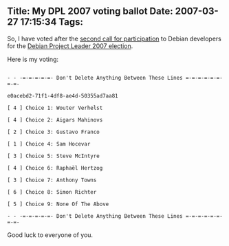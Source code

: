 Title: My DPL 2007 voting ballot
Date: 2007-03-27 17:15:34
Tags: 
---
<p>So, I have voted after the <a href="http://lists.debian.org/debian-devel-announce/2007/03/msg00021.html" target="_blank">second call for participation</a> to Debian developers for the <a href="http://www.debian.org/vote/2007/vote_001" target="_blank">Debian Project Leader 2007 election</a>.</p>

<p>Here is my voting:<br/><code><br/>
- - -=-=-=-=-=- Don't Delete Anything Between These Lines =-=-=-=-=-=-=-=-<br/>
e0acebd2-71f1-4df8-ae4d-50355ad7aa81<br/>
[ 4 ] Choice 1: Wouter Verhelst<br/>
[ 4 ] Choice 2: Aigars Mahinovs<br/>
[ 2 ] Choice 3: Gustavo Franco<br/>
[ 1 ] Choice 4: Sam Hocevar<br/>
[ 3 ] Choice 5: Steve McIntyre<br/>
[ 4 ] Choice 6: Raphaël Hertzog<br/>
[ 3 ] Choice 7: Anthony Towns<br/>
[ 6 ] Choice 8: Simon Richter<br/>
[ 5 ] Choice 9: None Of The Above<br/>
- - -=-=-=-=-=- Don't Delete Anything Between These Lines =-=-=-=-=-=-=-=-<br/></code></p>

<p>Good luck to everyone of you.</p>
